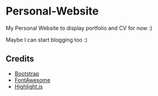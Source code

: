 # Personal-Website

My Personal Website to display portfolio and CV for now :)

Maybe I can start blogging too :)

## Credits
- [Bootstrap](https://getbootstrap.com/)
- [FontAwesome](https://fortawesome.github.io/Font-Awesome/)
- [Highlight.js](https://highlightjs.org/)
